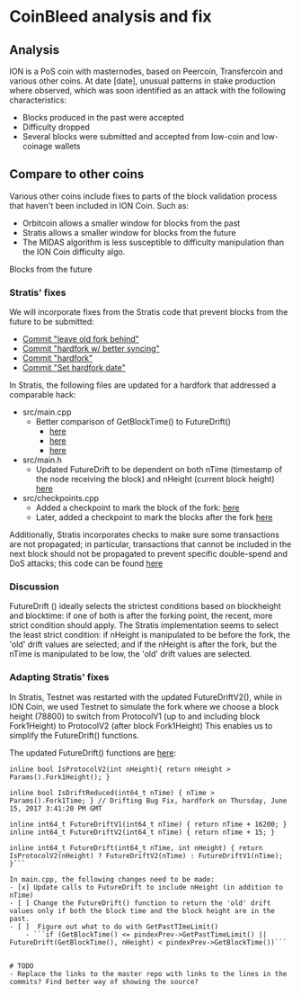 # CoinBleed analysis and fix

## Analysis
ION is a PoS coin with masternodes, based on Peercoin, Transfercoin and various other coins. 
At date [date], unusual patterns in stake production where observed, which was soon identified as an attack with the following characteristics:

 - Blocks produced in the past were accepted
 - Difficulty dropped
 - Several blocks were submitted and accepted from low-coin and low-coinage wallets

## Compare to other coins 
Various other coins include fixes to parts of the block validation process that haven't been included in ION Coin. Such as:
- Orbitcoin allows a smaller window for blocks from the past
- Stratis allows a smaller window for blocks from the future
- The MIDAS algorithm is less susceptible to difficulty manipulation than the ION Coin difficulty algo.

Blocks from the future
### Stratis' fixes
We will incorporate fixes from the Stratis code that prevent blocks from the future to be submitted:

- [Commit "leave old fork behind"](https://github.com/stratisproject/stratisX/commit/b2bacb4929b76b87fc2543b57155229cbd350096)
- [Commit "hardfork w/ better syncing"](https://github.com/stratisproject/stratisX/commit/b80d3ea6442d26d9ccae5174b99f52f64af97d8f)
- [Commit "hardfork"](https://github.com/stratisproject/stratisX/commit/d2c9e5f1bfe91e0b7fa1aa1d8d1de8f831c7318f)
- [Commit "Set hardfork date"](https://github.com/stratisproject/stratisX/commit/271c5a10732abc3568464c0861e2fe3a75262a5b)

In Stratis, the following files are updated for a hardfork that addressed a comparable hack:
- src/main.cpp
    - Better comparison of GetBlockTime() to FutureDrift() 
        - [here](https://github.com/stratisproject/stratisX/blob/master/src/main.cpp#L1960)
        - [here](https://github.com/stratisproject/stratisX/blob/master/src/main.cpp#L2055)
        - [here](https://github.com/stratisproject/stratisX/blob/master/src/main.cpp#L2066)
- src/main.h
    - Updated FutureDrift to be dependent on both nTime (timestamp of the node receiving the block) and nHeight (current block height) [here](https://github.com/stratisproject/stratisX/blob/master/src/main.h#L62)
- src/checkpoints.cpp
    - Added a checkpoint to mark the block of the fork: [here](https://github.com/stratisproject/stratisX/blob/master/src/checkpoints.cpp#L28)
    - Later, added a checkpoint to mark the blocks after the fork [here](https://github.com/stratisproject/stratisX/blob/master/src/checkpoints.cpp#L38)

Additionally, Stratis incorporates checks to make sure some transactions are not propagated; in particular, transactions that cannot be included in the next block should not be propagated to prevent specific double-spend and DoS attacks; this code can be found [here](https://github.com/stratisproject/stratisX/blob/master/src/main.cpp#L276)

### Discussion
FutureDrift () ideally selects the strictest conditions based on blockheight and blocktime: if one of both is after the forking point, the recent, more strict condition should apply.
The Stratis implementation seems to select the least strict condition: if nHeight is manipulated to be before the fork, the 'old' drift values are selected; and if the nHeight is after the fork, but the nTime is manipulated to be low, the 'old' drift values are selected.

### Adapting Stratis' fixes
In Stratis, Testnet was restarted with the updated FutureDriftV2(), while in ION Coin, we used Testnet to simulate the fork where we choose a block height (78800) to switch from ProtocolV1 (up to and including block Fork1Height) to ProtocolV2 (after block Fork1Height)
This enables us to simplify the FutureDrift() functions.

The updated FutureDrift() functions are [here](https://github.com/cevap/ion/blob/midas-algo/src/main.h#L63-71):

```inline bool IsProtocolV1(int nHeight){ return nHeight <= Params().Fork1Height(); }
inline bool IsProtocolV2(int nHeight){ return nHeight > Params().Fork1Height(); }  

inline bool IsDriftReduced(int64_t nTime) { nTime > Params().Fork1Time; } // Drifting Bug Fix, hardfork on Thursday, June 15, 2017 3:41:20 PM GMT

inline int64_t FutureDriftV1(int64_t nTime) { return nTime + 16200; }
inline int64_t FutureDriftV2(int64_t nTime) { return nTime + 15; }

inline int64_t FutureDrift(int64_t nTime, int nHeight) { return IsProtocolV2(nHeight) ? FutureDriftV2(nTime) : FutureDriftV1(nTime); }```

In main.cpp, the following changes need to be made:
- [x] Update calls to FutureDrift to include nHeight (in addition to nTime)
- [ ] Change the FutureDrift() function to return the 'old' drift values only if both the block time and the block height are in the past.
- [ ]  Figure out what to do with GetPastTImeLimit()
    - ```if (GetBlockTime() <= pindexPrev->GetPastTimeLimit() || FutureDrift(GetBlockTime(), nHeight) < pindexPrev->GetBlockTime())```
        

# TODO
- Replace the links to the master repo with links to the lines in the commits? Find better way of showing the source?